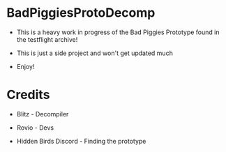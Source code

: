 # BadPiggiesProtoDecomp
 
* This is a heavy work in progress of the Bad Piggies Prototype found in the testflight archive!

* This is just a side project and won't get updated much

* Enjoy!

# Credits

* Blitz - Decompiler

* Rovio - Devs

* Hidden Birds Discord - Finding the prototype
